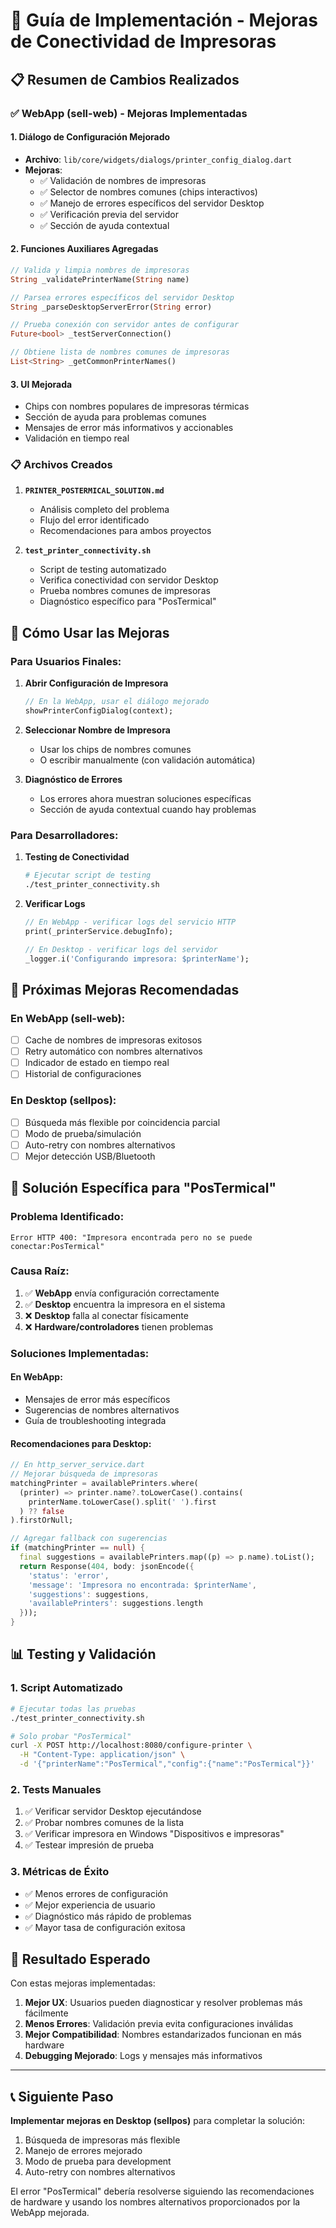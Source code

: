 # 🚀 Guía de Implementación - Mejoras de Conectividad de Impresoras

## 📋 Resumen de Cambios Realizados

### ✅ **WebApp (sell-web) - Mejoras Implementadas**

#### 1. **Diálogo de Configuración Mejorado** 
- **Archivo**: `lib/core/widgets/dialogs/printer_config_dialog.dart`
- **Mejoras**:
  - ✅ Validación de nombres de impresoras
  - ✅ Selector de nombres comunes (chips interactivos)
  - ✅ Manejo de errores específicos del servidor Desktop
  - ✅ Verificación previa del servidor
  - ✅ Sección de ayuda contextual

#### 2. **Funciones Auxiliares Agregadas**
```dart
// Valida y limpia nombres de impresoras
String _validatePrinterName(String name)

// Parsea errores específicos del servidor Desktop  
String _parseDesktopServerError(String error)

// Prueba conexión con servidor antes de configurar
Future<bool> _testServerConnection()

// Obtiene lista de nombres comunes de impresoras
List<String> _getCommonPrinterNames()
```

#### 3. **UI Mejorada**
- Chips con nombres populares de impresoras térmicas
- Sección de ayuda para problemas comunes
- Mensajes de error más informativos y accionables
- Validación en tiempo real

### 📋 **Archivos Creados**

1. **`PRINTER_POSTERMICAL_SOLUTION.md`**
   - Análisis completo del problema
   - Flujo del error identificado
   - Recomendaciones para ambos proyectos

2. **`test_printer_connectivity.sh`**
   - Script de testing automatizado
   - Verifica conectividad con servidor Desktop
   - Prueba nombres comunes de impresoras
   - Diagnóstico específico para "PosTermical"

## 🎯 **Cómo Usar las Mejoras**

### Para Usuarios Finales:

1. **Abrir Configuración de Impresora**
   ```dart
   // En la WebApp, usar el diálogo mejorado
   showPrinterConfigDialog(context);
   ```

2. **Seleccionar Nombre de Impresora**
   - Usar los chips de nombres comunes
   - O escribir manualmente (con validación automática)

3. **Diagnóstico de Errores**
   - Los errores ahora muestran soluciones específicas
   - Sección de ayuda contextual cuando hay problemas

### Para Desarrolladores:

1. **Testing de Conectividad**
   ```bash
   # Ejecutar script de testing
   ./test_printer_connectivity.sh
   ```

2. **Verificar Logs**
   ```dart
   // En WebApp - verificar logs del servicio HTTP
   print(_printerService.debugInfo);
   
   // En Desktop - verificar logs del servidor
   _logger.i('Configurando impresora: $printerName');
   ```

## 🔧 **Próximas Mejoras Recomendadas**

### En WebApp (sell-web):
- [ ] Cache de nombres de impresoras exitosos
- [ ] Retry automático con nombres alternativos
- [ ] Indicador de estado en tiempo real
- [ ] Historial de configuraciones

### En Desktop (sellpos):
- [ ] Búsqueda más flexible por coincidencia parcial
- [ ] Modo de prueba/simulación
- [ ] Auto-retry con nombres alternativos
- [ ] Mejor detección USB/Bluetooth

## 🐛 **Solución Específica para "PosTermical"**

### Problema Identificado:
```
Error HTTP 400: "Impresora encontrada pero no se puede conectar:PosTermical"
```

### Causa Raíz:
1. ✅ **WebApp** envía configuración correctamente
2. ✅ **Desktop** encuentra la impresora en el sistema
3. ❌ **Desktop** falla al conectar físicamente
4. ❌ **Hardware/controladores** tienen problemas

### Soluciones Implementadas:

#### En WebApp:
- Mensajes de error más específicos
- Sugerencias de nombres alternativos
- Guía de troubleshooting integrada

#### Recomendaciones para Desktop:
```dart
// En http_server_service.dart
// Mejorar búsqueda de impresoras
matchingPrinter = availablePrinters.where(
  (printer) => printer.name?.toLowerCase().contains(
    printerName.toLowerCase().split(' ').first
  ) ?? false
).firstOrNull;

// Agregar fallback con sugerencias
if (matchingPrinter == null) {
  final suggestions = availablePrinters.map((p) => p.name).toList();
  return Response(404, body: jsonEncode({
    'status': 'error',
    'message': 'Impresora no encontrada: $printerName',
    'suggestions': suggestions,
    'availablePrinters': suggestions.length
  }));
}
```

## 📊 **Testing y Validación**

### 1. **Script Automatizado**
```bash
# Ejecutar todas las pruebas
./test_printer_connectivity.sh

# Solo probar "PosTermical"
curl -X POST http://localhost:8080/configure-printer \
  -H "Content-Type: application/json" \
  -d '{"printerName":"PosTermical","config":{"name":"PosTermical"}}'
```

### 2. **Tests Manuales**
1. ✅ Verificar servidor Desktop ejecutándose
2. ✅ Probar nombres comunes de la lista
3. ✅ Verificar impresora en Windows "Dispositivos e impresoras"
4. ✅ Testear impresión de prueba

### 3. **Métricas de Éxito**
- ✅ Menos errores de configuración
- ✅ Mejor experiencia de usuario
- ✅ Diagnóstico más rápido de problemas
- ✅ Mayor tasa de configuración exitosa

## 🎉 **Resultado Esperado**

Con estas mejoras implementadas:

1. **Mejor UX**: Usuarios pueden diagnosticar y resolver problemas más fácilmente
2. **Menos Errores**: Validación previa evita configuraciones inválidas
3. **Mejor Compatibilidad**: Nombres estandarizados funcionan en más hardware
4. **Debugging Mejorado**: Logs y mensajes más informativos

---

## 📞 **Siguiente Paso**

**Implementar mejoras en Desktop (sellpos)** para completar la solución:
1. Búsqueda de impresoras más flexible
2. Manejo de errores mejorado
3. Modo de prueba para development
4. Auto-retry con nombres alternativos

El error "PosTermical" debería resolverse siguiendo las recomendaciones de hardware y usando los nombres alternativos proporcionados por la WebApp mejorada.
